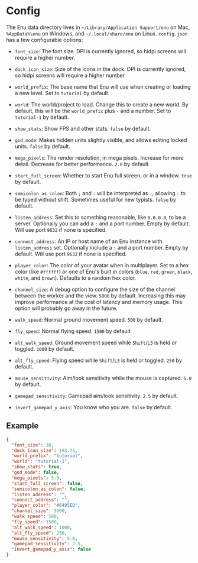 # Config

The Enu data directory lives in `~/Library/Application Support/enu` on Mac, 
`%AppData%\enu` on Windows, and `~/.local/share/enu` on Linux. `config.json` has 
a few configurable options:

- `font_size`: The font size. DPI is currently ignored, so hidpi screens will 
  require a higher number.

- `dock_icon_size`: Size of the icons in the dock. DPI is currently ignored, so 
  hidpi screens will require a higher number.

- `world_prefix`: The base name that Enu will use when creating or loading
  a new level. Set to `tutorial` by default.

- `world`: The world/project to load. Change this to create a new world. By
  default, this will be the `world_prefix` plus `-` and a number. Set to 
  `tutorial-1` by default.

- `show_stats`: Show FPS and other stats. `false` by default.

- `god_mode`: Makes hidden units slightly visible, and allows editing locked
  units. `false` by default.

- `mega_pixels`: The render resolution, in mega pixels. Increase for more 
  detail. Decrease for better performance. `2.0` by default.

- `start_full_screen`: Whether to start Enu full screen, or in a window. `true`
  by default.

- `semicolon_as_colon`: Both `;` and `:` will be interpreted as `:`, allowing
  `:` to be typed without shift. Sometimes useful for new typists. `false` by
  default.

- `listen_address`: Set this to something reasonable, like `0.0.0.0`, to be a 
  server. Optionally you can add a `:` and a port number. Empty by default. Will
  use port `9632` if none is specified.

- `connect_address`: An IP or host name of an Enu instance with `listen_address` 
  set. Optionally include a `:` and a port number. Empty by default. Will use 
  port `9632` if none is specified.

- `player_color`: The color of your avatar when in multiplayer. Set to a hex
  color (like `#ffffff`) or one of Enu's built in colors (`blue`, `red`,
  `green`, `black`, `white`, and `brown`). Defaults to a random hex color.

- `channel_size`: A debug option to configure the size of the channel between
  the worker and the view. `5000` by default. Increasing this may improve 
  performance at the cost of latency and memory usage. This option will probably
  go away in the future.

- `walk_speed`: Normal ground movement speed. `500` by default.

- `fly_speed`: Normal flying speed. `1500` by default

- `alt_walk_speed`: Ground movement speed while `Shift`/`L3` is held or toggled.
  `1000` by default.

- `alt_fly_speed`: Flying speed while `Shift`/`L3` is held or toggled. `250` by 
  default.

- `mouse_sensitivity`: Aim/look sensitivity while the mouse is captured. `5.0` 
  by default.

- `gamepad_sensitivity`: Gamepad aim/look sensitivity. `2.5` by default.

- `invert_gamepad_y_axis`: You know who you are. `false` by default.
 
## Example

```json
{
  "font_size": 38,
  "dock_icon_size": 193.75,
  "world_prefix": "tutorial",
  "world": "tutorial-1",
  "show_stats": true,
  "god_mode": false,
  "mega_pixels": 5.0,
  "start_full_screen": false,
  "semicolon_as_colon": false,
  "listen_address": "",
  "connect_address": "",
  "player_color": "#6495ED",
  "channel_size": 5000,
  "walk_speed": 500,
  "fly_speed": 1500,
  "alt_walk_speed": 1000,
  "alt_fly_speed": 250,
  "mouse_sensitivity": 5.0,
  "gamepad_sensitivity": 2.5,
  "invert_gamepad_y_axis": false
}
```
